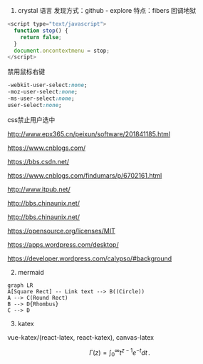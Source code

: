 1. crystal 语言
  发现方式：github - explore
  特点：fibers 回调地狱

```js
<script type="text/javascript">
  function stop() {
    return false;
  }
  document.oncontextmenu = stop;
</script>
```
禁用鼠标右键

```css
-webkit-user-select:none;
-moz-user-select:none;
-ms-user-select:none;
user-select:none;
```
css禁止用户选中

http://www.epx365.cn/peixun/software/201841185.html

https://www.cnblogs.com/

https://bbs.csdn.net/

https://www.cnblogs.com/findumars/p/6702161.html

http://www.itpub.net/

http://bbs.chinaunix.net/

http://bbs.chinaunix.net/

https://opensource.org/licenses/MIT

https://apps.wordpress.com/desktop/

https://developer.wordpress.com/calypso/#background


2. mermaid

```mermaid
graph LR
A[Square Rect] -- Link text --> B((Circle))
A --> C(Round Rect)
B --> D{Rhombus}
C --> D
```

3. katex

vue-katex/(react-latex, react-katex), canvas-latex

$$
\Gamma(z) = \int_0^\infty t^{z-1}e^{-t}dt\,.
$$